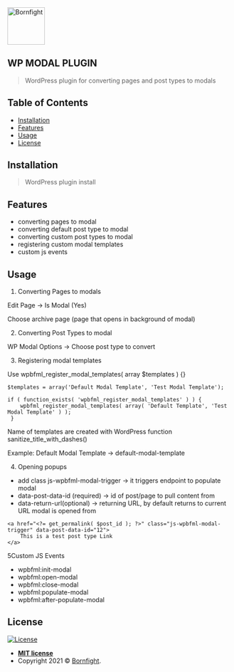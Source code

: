 <a href="http://www.bornfight.com">
<img width="84px" src="https://www.bornfight.com/wp-content/themes/bornfight-web-2020/static/ui/bf-logo-dark.svg" title="Bornfight" alt="Bornfight">
</a>

## WP MODAL PLUGIN

> WordPress plugin for converting pages and post types to modals

## Table of Contents

- [Installation](#installation)
- [Features](#features)
- [Usage](#usage)
- [License](#license)

## Installation

> WordPress plugin install

## Features

- converting pages to modal
- converting default post type to modal
- converting custom post types to modal
- registering custom modal templates
- custom js events

## Usage

1. Converting Pages to modals

Edit Page -> Is Modal (Yes)

Choose archive page (page that opens in background of modal)


2. Converting Post Types to modal

WP Modal Options -> Choose post type to convert

3. Registering modal templates

Use wpbfml_register_modal_templates( array $templates ) {}

```
$templates = array('Default Modal Template', 'Test Modal Template');

if ( function_exists( 'wpbfml_register_modal_templates' ) ) {
    wpbfml_register_modal_templates( array( 'Default Template', 'Test Modal Template' ) );
 }
```

Name of templates are created with WordPress function sanitize_title_with_dashes()

Example: Default Modal Template -> default-modal-template

4. Opening popups
* add class js-wpbfml-modal-trigger -> it triggers endpoint to populate modal
* data-post-data-id (required) -> id of post/page to pull content from
* data-return-url(optional) -> returning URL, by default returns to current URL modal is opened from

```
<a href="<?= get_permalink( $post_id ); ?>" class="js-wpbfml-modal-trigger" data-post-data-id="12">
    This is a test post type Link
</a>
```

5Custom JS Events
   * wpbfml:init-modal
   * wpbfml:open-modal
   * wpbfml:close-modal
   * wpbfml:populate-modal
   * wpbfml:after-populate-modal
   
## License

[![License](http://img.shields.io/:license-mit-blue.svg?style=flat-square)](http://badges.mit-license.org)

- **[MIT license](http://opensource.org/licenses/mit-license.php)**
- Copyright 2021 © <a href="https://www.bornfight.com" target="_blank">Bornfight</a>.
